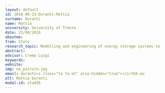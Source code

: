 ```yaml
---
layout: default 
id: 2016-08-23-Duranti-Mattia
surname: Duranti 
name: Mattia
university: University of Trento
date: 23/08/2016
aboutme: 
from: Italy
research_topic: Modelling and engineering of energy storage systems to balance variable and intermittent energy sources
abstract: 
advisor: Crema Luigi
keywords: 
website: 
img: no_picture.jpg
email: duranti<i class="fa fa-at" aria-hidden="true"></i>fbk.eu
alt: Mattia Duranti 
modal-id: stud36
---
```

